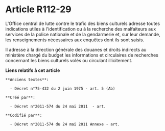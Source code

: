 # Article R112-29

L'Office central de lutte contre le trafic des biens culturels adresse toutes indications utiles à l'identification ou à la
recherche des malfaiteurs aux services de la police nationale et de la gendarmerie et, sur leur demande, les renseignements
nécessaires aux enquêtes dont ils sont saisis.

Il adresse à la direction générale des douanes et droits indirects au ministère chargé du budget les informations et
circulaires de recherches concernant les biens culturels volés ou circulant illicitement.

**Liens relatifs à cet article**

	**Anciens textes**:

	  - Décret n°75-432 du 2 juin 1975 - art. 5 (Ab)

	**Créé par**:

	  - Décret n°2011-574 du 24 mai 2011  - art.

	**Codifié par**:

	  - Décret n°2011-574 du 24 mai 2011 Annexe - art.
